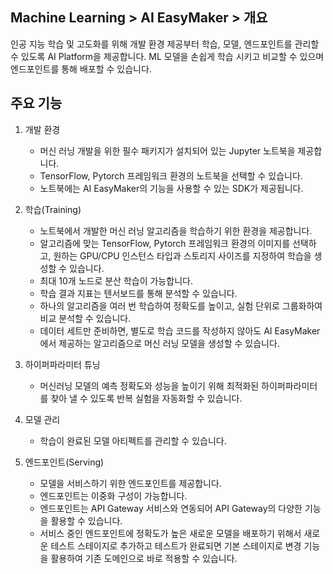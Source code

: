 ## Machine Learning > AI EasyMaker > 개요

인공 지능 학습 및 고도화를 위해 개발 환경 제공부터 학습, 모델, 엔드포인트를 관리할 수 있도록 AI Platform을 제공합니다. ML 모델을 손쉽게 학습 시키고 비교할 수 있으며 엔드포인트를 통해 배포할 수 있습니다.

## 주요 기능

1. 개발 환경
    - 머신 러닝 개발을 위한 필수 패키지가 설치되어 있는 Jupyter 노트북을 제공합니다.
    - TensorFlow, Pytorch 프레임워크 환경의 노트북을 선택할 수 있습니다.
    - 노트북에는 AI EasyMaker의 기능을 사용할 수 있는 SDK가 제공됩니다.

2. 학습(Training)
    - 노트북에서 개발한 머신 러닝 알고리즘을 학습하기 위한 환경을 제공합니다.
    - 알고리즘에 맞는 TensorFlow, Pytorch 프레임워크 환경의 이미지를 선택하고, 원하는 GPU/CPU 인스턴스 타입과 스토리지 사이즈를 지정하여 학습을 생성할 수 있습니다.
    - 최대 10개 노드로 분산 학습이 가능합니다.
    - 학습 결과 지표는 텐서보드를 통해 분석할 수 있습니다.
    - 하나의 알고리즘을 여러 번 학습하여 정확도를 높이고, 실험 단위로 그룹화하여 비교 분석할 수 있습니다.
    - 데이터 세트만 준비하면, 별도로 학습 코드를 작성하지 않아도 AI EasyMaker에서 제공하는 알고리즘으로 머신 러닝 모델을 생성할 수 있습니다.

3. 하이퍼파라미터 튜닝
    - 머신러닝 모델의 예측 정확도와 성능을 높이기 위해 최적화된 하이퍼파라미터를 찾아 낼 수 있도록 반복 실험을 자동화할 수 있습니다.

4. 모델 관리
    - 학습이 완료된 모델 아티펙트를 관리할 수 있습니다.

5. 엔드포인트(Serving)
    - 모델을 서비스하기 위한 엔드포인트를 제공합니다.
    - 엔드포인트는 이중화 구성이 가능합니다.
    - 엔드포인트는 API Gateway 서비스와 연동되어 API Gateway의 다양한 기능을 활용할 수 있습니다.
    - 서비스 중인 엔드포인트에 정확도가 높은 새로운 모델을 배포하기 위해서 새로운 테스트 스테이지로 추가하고 테스트가 완료되면 기본 스테이지로 변경 기능을 활용하여 기존 도메인으로 바로 적용할 수 있습니다.